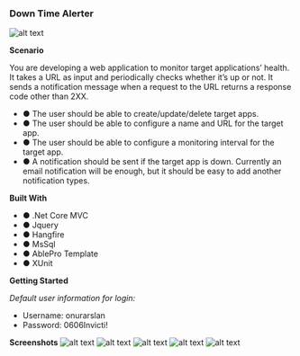 ### Down Time Alerter
![alt text](https://user-images.githubusercontent.com/6920376/137645985-2861fff9-5718-4566-99b5-7220fe2f1589.png)

**Scenario**

You are developing a web application to monitor target applications’ health. It takes a URL as
input and periodically checks whether it’s up or not. It sends a notification message when a
request to the URL returns a response code other than 2XX.

- ● The user should be able to create/update/delete target apps.
- ● The user should be able to configure a name and URL for the target app.
- ● The user should be able to configure a monitoring interval for the target app.
- ● A notification should be sent if the target app is down. Currently an email notification will be enough, but it should be easy to add another notification types.

**Built With**

- ● .Net Core MVC 
- ● Jquery
- ● Hangfire
- ● MsSql
- ● AblePro Template
- ● XUnit

**Getting Started**

*Default user information for login:*
- Username: onurarslan
- Password:  0606Invicti!

**Screenshots**
![alt text](https://user-images.githubusercontent.com/6920376/137645908-fca0dfe2-dbd0-4fca-8496-28f357cea097.PNG)
![alt text](https://user-images.githubusercontent.com/6920376/137645915-89f78e6d-f796-4da9-bc39-c5df39db1dec.PNG)
![alt text](https://user-images.githubusercontent.com/6920376/137645920-90390c49-f1c3-4b78-ac8e-f887ff5ba8b3.PNG)
![alt text](https://user-images.githubusercontent.com/6920376/137645922-aa725047-b4e5-411c-b27d-676f24066ece.PNG)
![alt text](https://user-images.githubusercontent.com/6920376/137645927-8b2608e0-357f-4002-9d65-81e0127356de.PNG)


